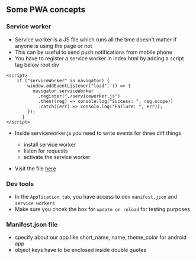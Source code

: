 ## Some PWA concepts

### Service worker

- Service worker is a JS file which runs all the time doesn't matter if anyone is using the page or not 
- This can be useful to send push notifications from mobile phone 
- You have to register a service worker in index.html by adding a script tag below root div

```
<script>
    if ("serviceWorker" in navigator) {
        window.addEventListener("load", () => {
          navigator.serviceWorker
            .register("./serviceworker.js")
            .then((reg) => console.log("Success: ", reg.scope))
            .catch((err) => console.log("Failure: ", err));
        });
      }
</script>
```
- Inside serviceworker.js you need to write events for three diff things
    - install service worker
    - listen for requests
    - activate the service worker

- Visit the file [here](public/serviceworker.js)

### Dev tools

- In the ```Application tab```, you have access to dev ```manifest.json``` and ```service workers```
- Make sure you chcek the box for ```update on reload``` for testing purposes

### Manifest.json file

- specify about our app like short_name, name, theme_color for android app
- object keys have to be enclosed inside double quotes 